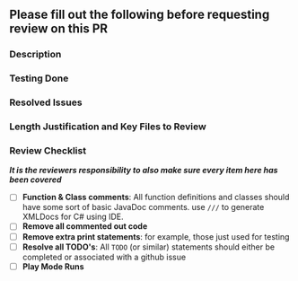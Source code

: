 <!---
This file outlines a list of common things that should be addressed when opening a PR. 
DO NOT OPEN A PR IF YOU NOTICE HUGE NUMBER OF CHANGED FILES, this may mean you have modified a scene. 
Please consult an integrator to make sure no merge conflicts arise. 
-->

## Please fill out the following before requesting review on this PR

### Description

<!--
    Give a high-level description of the changes in this PR
-->

### Testing Done

<!--
    Outline any testing that was done for these changes. This could be unit tests, integration tests, "the game runs", etc.
-->

### Resolved Issues

<!--
    Link any issues that this PR resolved. Ex. `resolves #1, #2, and #5` (note that they MUST be specified like this so Github can automatically close them then this PR merges)
-->

### Length Justification and Key Files to Review

<!-- If this pull request is longer then **500** lines (additions + deletions), please justify here why we *cannot* break this up into multiple pull requests
and list the key files that contain the main idea of your PR -->

### Review Checklist

<!--
    (Please check every item to indicate your code complies with it (by changing `[ ]`->`[x]`). This will hopefully save both you and the reviewer(s) a lot of time!)
-->

**_It is the reviewers responsibility to also make sure every item here has been covered_**

- [ ] **Function & Class comments**: All function definitions and classes should have some sort of basic JavaDoc comments. use `///` to generate XMLDocs for C# using IDE.
- [ ] **Remove all commented out code**
- [ ] **Remove extra print statements**: for example, those just used for testing
- [ ] **Resolve all TODO's**: All `TODO` (or similar) statements should either be completed or associated with a github issue
- [ ] **Play Mode Runs**

<!--
    Feel free to make additions of things that we should be checking to this file if you think there's something missing!!!!
    At the same time, consider that adding things to this list increases the burden on everyone opening a pull request. 
-->
